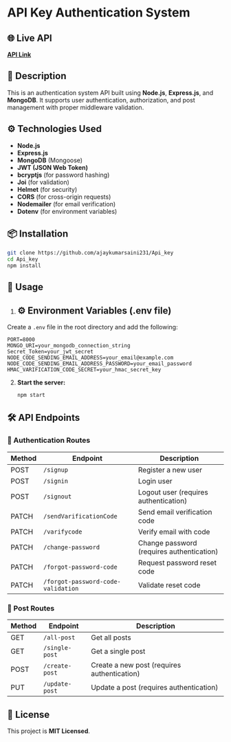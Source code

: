 
# API Key Authentication System  

## 🌐 Live API  
[**API Link**](https://api-key-mu.vercel.app/)  

## 📌 Description  
This is an authentication system API built using **Node.js**, **Express.js**, and **MongoDB**. It supports user authentication, authorization, and post management with proper middleware validation.  

## ⚙️ Technologies Used  
- **Node.js**  
- **Express.js**  
- **MongoDB** (Mongoose)  
- **JWT (JSON Web Token)**  
- **bcryptjs** (for password hashing)  
- **Joi** (for validation)  
- **Helmet** (for security)  
- **CORS** (for cross-origin requests)  
- **Nodemailer** (for email verification)  
- **Dotenv** (for environment variables)  

## 📦 Installation  
```sh
git clone https://github.com/ajaykumarsaini231/Api_key
cd Api_key
npm install
```

## 🚀 Usage  
1. ## ⚙️ **Environment Variables (.env file)**  
Create a `.env` file in the root directory and add the following:  

```env
PORT=8000
MONGO_URI=your_mongodb_connection_string
Secret_Token=your_jwt_secret
NODE_CODE_SENDING_EMAIL_ADDRESS=your_email@example.com
NODE_CODE_SENDING_EMAIL_ADDRESS_PASSWORD=your_email_password
HMAC_VARIFICATION_CODE_SECRET=your_hmac_secret_key
```

2. **Start the server:**  
   ```sh
   npm start
   ```

## 🛠️ API Endpoints  

### 🔑 Authentication Routes  
| Method | Endpoint | Description |
|--------|---------|-------------|
| POST   | `/signup` | Register a new user |
| POST   | `/signin` | Login user |
| POST   | `/signout` | Logout user (requires authentication) |
| PATCH  | `/sendVarificationCode` | Send email verification code |
| PATCH  | `/varifycode` | Verify email with code |
| PATCH  | `/change-password` | Change password (requires authentication) |
| PATCH  | `/forgot-password-code` | Request password reset code |
| PATCH  | `/forgot-password-code-validation` | Validate reset code |

### 📝 Post Routes  
| Method | Endpoint | Description |
|--------|---------|-------------|
| GET    | `/all-post` | Get all posts |
| GET    | `/single-post` | Get a single post |
| POST   | `/create-post` | Create a new post (requires authentication) |
| PUT    | `/update-post` | Update a post (requires authentication) |

## 📜 License  
This project is **MIT Licensed**.  


